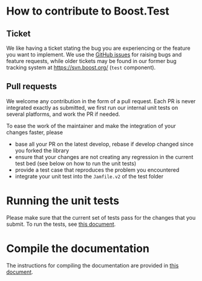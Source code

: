 # How to contribute to Boost.Test

## Ticket
We like having a ticket stating the bug you are experiencing or the feature you want to implement.
We use the [GitHub issues](https://github.com/boostorg/test/issues) for raising bugs and feature requests, 
while older tickets may be found in our former bug tracking system at https://svn.boost.org/ 
(`test` component).

## Pull requests
We welcome any contribution in the form of a pull request. Each PR is never integrated exactly as submitted,
we first run our internal unit tests on several platforms, and work the PR if needed.

To ease the work of the maintainer and make the integration of your changes faster, please

- base all your PR on the latest develop, rebase if develop changed since you forked the library
- ensure that your changes are not creating any regression in the current test bed (see below on how to run
  the unit tests)
- provide a test case that reproduces the problem you encountered
- integrate your unit test into the `Jamfile.v2` of the test folder

# Running the unit tests
Please make sure that the current set of tests pass for the changes that you submit. 
To run the tests, see [this document](test/README.md).

# Compile the documentation
The instructions for compiling the documentation are provided in [this document](doc/README.md). 
